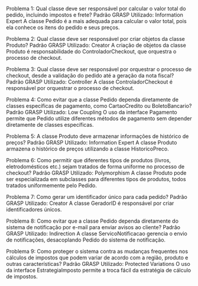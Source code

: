 Problema 1: Qual classe deve ser responsável por calcular o valor total do pedido, incluindo impostos e frete?
Padrão GRASP Utilizado: Information Expert
A classe Pedido é a mais adequada para calcular o valor total, pois ela conhece os itens do pedido e seus preços.

Problema 2: Qual classe deve ser responsável por criar objetos da classe Produto?
Padrão GRASP Utilizado: Creator
A criação de objetos da classe Produto é responsabilidade do ControladorCheckout, que orquestra o processo de checkout.

Problema 3: Qual classe deve ser responsável por orquestrar o processo de checkout, desde a validação do pedido até a geração da nota fiscal?
Padrão GRASP Utilizado: Controller
A classe ControladorCheckout é responsável por orquestrar o processo de checkout.

Problema 4: Como evitar que a classe Pedido dependa diretamente de classes específicas de pagamento, como CartaoCredito ou BoletoBancario?
Padrão GRASP Utilizado: Low Coupling
O uso da interface Pagamento permite que Pedido utilize diferentes métodos de pagamento sem depender diretamente de classes específicas.

Problema 5: A classe Produto deve armazenar informações de histórico de preços?
Padrão GRASP Utilizado: Information Expert
A classe Produto armazena o histórico de preços utilizando a classe HistoricoPreco.

Problema 6: Como permitir que diferentes tipos de produtos (livros, eletrodomésticos etc.) sejam tratados de forma uniforme no processo de checkout?
Padrão GRASP Utilizado: Polymorphism
A classe Produto pode ser especializada em subclasses para diferentes tipos de produtos, todos tratados uniformemente pelo Pedido.

Problema 7: Como gerar um identificador único para cada pedido?
Padrão GRASP Utilizado: Creator
A classe GeradorID é responsável por criar identificadores únicos.

Problema 8: Como evitar que a classe Pedido dependa diretamente do sistema de notificação por e-mail para enviar avisos ao cliente?
Padrão GRASP Utilizado: Indirection
A classe ServicoNotificacao gerencia o envio de notificações, desacoplando Pedido do sistema de notificação.

Problema 9: Como proteger o sistema contra as mudanças frequentes nos cálculos de impostos que podem variar de acordo com a região, produto e outras características?
Padrão GRASP Utilizado: Protected Variations
O uso da interface EstrategiaImposto permite a troca fácil da estratégia de cálculo de impostos.
